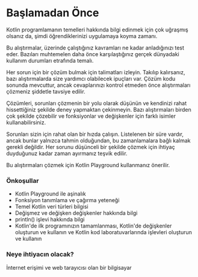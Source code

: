 # Başlamadan Önce

Kotlin programlamanın temelleri hakkında bilgi edinmek için çok uğraşmış olsanız da, şimdi öğrendiklerinizi uygulamaya koyma zamanı.

Bu alıştırmalar, üzerinde çalıştığınız kavramları ne kadar anladığınızı test eder. Bazıları muhtemelen daha önce karşılaştığınız gerçek dünyadaki kullanım durumları etrafında temalı.

Her sorun için bir çözüm bulmak için talimatları izleyin. Takılıp kalırsanız, bazı alıştırmalarda size yardımcı olabilecek ipuçları var. Çözüm kodu sonunda mevcuttur, ancak cevaplarınızı kontrol etmeden önce alıştırmaları çözmeniz şiddetle tavsiye edilir.

Çözümleri, sorunları çözmenin bir yolu olarak düşünün ve kendinizi rahat hissettiğiniz şekilde deney yapmaktan çekinmeyin. Bazı alıştırmaları birden çok şekilde çözebilir ve fonksiyonlar ve değişkenler için farklı isimler kullanabilirsiniz.

Sorunları sizin için rahat olan bir hızda çalışın. Listelenen bir süre vardır, ancak bunlar yalnızca tahmin olduğundan, bu zamanlamalara bağlı kalmak gerekli değildir. Her sorunu düşünceli bir şekilde çözmek için ihtiyaç duyduğunuz kadar zaman ayırmanız teşvik edilir.

Bu alıştırmaları çözmek için Kotlin Playground kullanmanız önerilir.

### Önkoşullar

- Kotlin Playground ile aşinalık
- Fonksiyon tanımlama ve çağırma yeteneği
- Temel Kotlin veri türleri bilgisi
- Değişmez ve değişken değişkenler hakkında bilgi
- println() işlevi hakkında bilgi
- Kotlin'de ilk programınızın tamamlanması, Kotlin'de değişkenler oluşturun ve kullanın ve Kotlin kod laboratuvarlarında işlevleri oluşturun ve kullanın

### Neye ihtiyacın olacak?

İnternet erişimi ve web tarayıcısı olan bir bilgisayar


